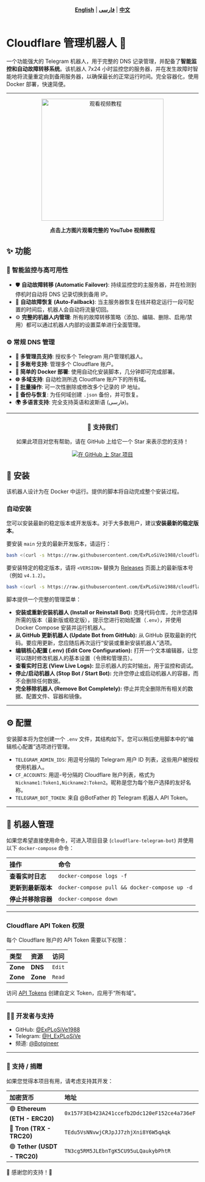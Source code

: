 <div align="center">
  <strong><a href="README.md">English</a></strong> | <strong><a href="README-FA.md">فارسی</a></strong> | <strong><a href="README-CH.md">中文</a></strong>
</div>
<br>

# Cloudflare 管理机器人 🐳
一个功能强大的 Telegram 机器人，用于完整的 DNS 记录管理，并配备了**智能监控和自动故障转移系统**。该机器人 7x24 小时监控您的服务器，并在发生故障时智能地将流量重定向到备用服务器，以确保最长的正常运行时间。完全容器化，使用 Docker 部署，快速简便。

---
<div align="center">
  <a href="https://www.youtube.com/watch?v=OOQ9rtHqeFQ" target="_blank">
    <img src="https://img.youtube.com/vi/OOQ9rtHqeFQ/hqdefault.jpg" alt="观看视频教程" width="320">
  </a>
  <p><strong>点击上方图片观看完整的 YouTube 视频教程</strong></p>
</div>

## ✨ 功能

### 🚀 智能监控与高可用性
*   🛡️ **自动故障转移 (Automatic Failover)**: 持续监控您的主服务器，并在检测到停机时自动将 DNS 记录切换到备用 IP。
*   🔄 **自动故障恢复 (Auto-Failback)**: 当主服务器恢复在线并稳定运行一段可配置的时间后，机器人会自动将流量切回。
*   ⚙️ **完整的机器人内管理**: 所有的故障转移策略（添加、编辑、删除、启用/禁用）都可以通过机器人内部的设置菜单进行全面管理。

### ⚙️ 常规 DNS 管理
*   **👥 多管理员支持**: 授权多个 Telegram 用户管理机器人。
*   **🏢 多账号支持**: 管理多个 Cloudflare 账户。
*   **🐳 简单的 Docker 部署**: 使用自动化安装脚本，几分钟即可完成部署。
*   **🌐 多域支持**: 自动检测所选 Cloudflare 账户下的所有域。
*   **👥 批量操作**: 可一次性删除或修改多个记录的 IP 地址。
*   **💾 备份与恢复**: 为任何域创建 `.json` 备份，并可恢复。
*   **🌍 多语言支持**: 完全支持英语和波斯语 (فارسی)。

---

<div align="center">
  <h3>💖 支持我们</h3>
  <p>如果此项目对您有帮助，请在 GitHub 上给它一个 Star 来表示您的支持！</p>
  <a href="https://github.com/ExPLoSiVe1988/cloudflare-telegram-bot/stargazers">
    <img src="https://img.shields.io/github/stars/ExPLoSiVe1988/cloudflare-telegram-bot?style=for-the-badge&logo=github&color=FFDD00&logoColor=black" alt="在 GitHub 上 Star 项目">
  </a>
</div>

## 🚀 安装

该机器人设计为在 Docker 中运行。提供的脚本将自动完成整个安装过程。

### 自动安装

您可以安装最新的稳定版本或开发版本。对于大多数用户，建议**安装最新的稳定版本**。

要安装 `main` 分支的最新开发版本，请运行：
```bash
bash <(curl -s https://raw.githubusercontent.com/ExPLoSiVe1988/cloudflare-telegram-bot/main/install.sh)
```
要安装特定的稳定版本，请将 `<VERSION>` 替换为 [Releases](https://github.com/ExPLoSiVe1988/cloudflare-telegram-bot/releases) 页面上的最新版本号（例如 `v4.1.2`）。
```bash
bash <(curl -s https://raw.githubusercontent.com/ExPLoSiVe1988/cloudflare-telegram-bot/<VERSION>/install.sh)
```
脚本提供一个完整的管理菜单：
*   **安装或重新安装机器人 (Install or Reinstall Bot):** 克隆代码仓库，允许您选择所需的版本（最新版或稳定版），提示您进行初始配置（`.env`），并使用 Docker Compose 安装并运行机器人。
*   **从 GitHub 更新机器人 (Update Bot from GitHub):** 从 GitHub 获取最新的代码。要应用更新，您应随后再次运行“安装或重新安装机器人”选项。
*   **编辑核心配置 (.env) (Edit Core Configuration):** 打开一个文本编辑器，让您可以随时修改机器人的基本设置（令牌和管理员）。
*   **查看实时日志 (View Live Logs):** 显示机器人的实时输出，用于监控和调试。
*   **停止/启动机器人 (Stop Bot / Start Bot):** 允许您停止或启动机器人的容器，而不会删除任何数据。
*   **完全移除机器人 (Remove Bot Completely):** 停止并完全删除所有相关的数据、配置文件、容器和镜像。

---

## ⚙️ 配置

安装脚本将为您创建一个 `.env` 文件，其结构如下。您可以稍后使用脚本中的“编辑核心配置”选项进行管理。

*   `TELEGRAM_ADMIN_IDS`: 用逗号分隔的 Telegram 用户 ID 列表，这些用户被授权使用机器人。
*   `CF_ACCOUNTS`: 用逗-号分隔的 Cloudflare 账户列表，格式为 `Nickname1:Token1,Nickname2:Token2`。昵称是您为每个账户选择的友好名称。
*   `TELEGRAM_BOT_TOKEN`: 来自 @BotFather 的 Telegram 机器人 API Token。

---

## 🤖 机器人管理

如果您希望直接使用命令，可进入项目目录 (`cloudflare-telegram-bot`) 并使用以下 `docker-compose` 命令：

| 操作                      | 命令                                   |
| :-------------------------- | :---------------------------------------- |
| **查看实时日志**          | `docker-compose logs -f`                  |
| **更新到最新版本**| `docker-compose pull && docker-compose up -d` |
| **停止并移除容器** | `docker-compose down`                     |

---

### Cloudflare API Token 权限
每个 Cloudflare 账户的 API Token 需要以下权限：

| 类型 | 资源 | 访问 |
| :--- | :---     | :---   |
| **Zone** | **DNS**    | `Edit` |
| **Zone** | **Zone**   | `Read` |

访问 [API Tokens](https://dash.cloudflare.com/profile/api-tokens) 创建自定义 Token，应用于“所有域”。

---

### 👨‍💻 开发者与支持
*   GitHub: [@ExPLoSiVe1988](https://github.com/ExPLoSiVe1988/cloudflare-telegram-bot)
*   Telegram: [@H_ExPLoSiVe](https://t.me/H_ExPLoSiVe)
*   频道: [@Botgineer](https://t.me/Botgineer)
---
### 💖 支持 / 捐赠
如果您觉得本项目有用，请考虑支持其开发：

| 加密货币            | 地址                                      |
|:--------------------------|:---------------------------------------------|
| 🟣 **Ethereum (ETH - ERC20)** | `0x157F3Eb423A241ccefb2Ddc120eF152ce4a736eF` |
| 🔵 **Tron (TRX - TRC20)**     | `TEdu5VsNNvwjCRJpJJ7zhjXni8Y6W5qAqk`         |
| 🟢 **Tether (USDT - TRC20)**  | `TN3cg5RM5JLEbnTgK5CU95uLQaukybPhtR`         |

🙏 感谢您的支持！🚀
